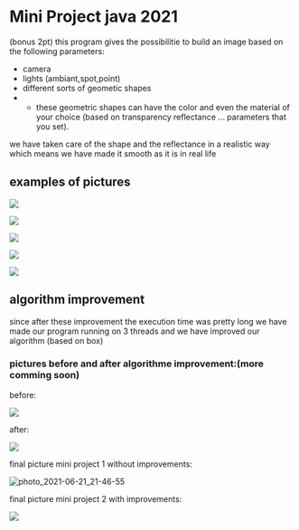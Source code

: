 # Mini Project java 2021
 (bonus 2pt)
 this program gives the possibilitie to build an image based on the following parameters:
 - camera
 - lights (ambiant,spot,point)
 - different sorts of geometic shapes 
 - - these  geometric shapes can have the color and even the material of your choice (based on transparency reflectance ... parameters that you set).
 
 we have taken care of the shape and the reflectance in a realistic way which means we have made it smooth as it is in real life
 ## examples of pictures 
 ![](alltogether.png)
 
 ![](lightSpherePoint.png)
 
 ![](shadowSphereTriangleInitial2.png)
 
 ![](shadowTrianglesSphere.png)
 
 ![](reflectionTwoSpheresMirrored.png)
 ## algorithm improvement
since after these improvement the execution time was pretty long we have made our program running on 3 threads and we have improved our algorithm (based on box)
### pictures before and after algorithme improvement:(more comming soon)

before:

![](95965161.PNG)

after:

![](fin1.PNG)

final picture mini project 1 without improvements:

![photo_2021-06-21_21-46-55](https://user-images.githubusercontent.com/79382335/122812628-95a11f00-d2da-11eb-96c4-cd3f3279ec3c.jpg)


final picture mini project 2 with improvements:

![](sofit.jpg)


